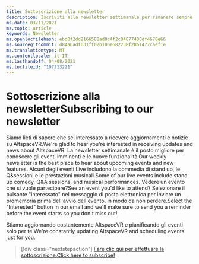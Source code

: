 ```yaml
---
title: Sottoscrizione alla newsletter
description: Iscriviti alla newsletter settimanale per rimanere sempre aggiornati sui prossimi eventi, sulle nuove funzionalità e sulle informazioni della community.
ms.date: 03/11/2021
ms.topic: article
keywords: Newsletter
ms.openlocfilehash: ebd0f2dd2166588ad0c4f2c04877400df4678e66
ms.sourcegitcommit: d84a6adf631ff02b106e682238f2861477caef1e
ms.translationtype: MT
ms.contentlocale: it-IT
ms.lasthandoff: 04/08/2021
ms.locfileid: "107213221"
---
```

# <a name="subscribing-to-our-newsletter"></a><span data-ttu-id="03d8c-104">Sottoscrizione alla newsletter</span><span class="sxs-lookup"><span data-stu-id="03d8c-104">Subscribing to our newsletter</span></span>

<span data-ttu-id="03d8c-105">Siamo lieti di sapere che sei interessato a ricevere aggiornamenti e notizie su AltspaceVR.</span><span class="sxs-lookup"><span data-stu-id="03d8c-105">We're glad to hear you're interested in receiving updates and news about AltspaceVR.</span></span> <span data-ttu-id="03d8c-106">La newsletter settimanale è il posto migliore per conoscere gli eventi imminenti e le nuove funzionalità.</span><span class="sxs-lookup"><span data-stu-id="03d8c-106">Our weekly newsletter is the best place to hear about upcoming events and new features.</span></span> <span data-ttu-id="03d8c-107">Alcuni degli eventi Live includono la commedia di stand up, le Q&sessioni e le prestazioni musicali.</span><span class="sxs-lookup"><span data-stu-id="03d8c-107">Some of our live events include stand up comedy, Q&A sessions, and musical performances.</span></span> <span data-ttu-id="03d8c-108">Vedere un evento che si vuole partecipare?</span><span class="sxs-lookup"><span data-stu-id="03d8c-108">See an event you'd like to attend?</span></span> <span data-ttu-id="03d8c-109">Selezionare il pulsante "interessato" nel messaggio di posta elettronica per inviare un promemoria prima dell'avvio dell'evento, in modo da non perdere.</span><span class="sxs-lookup"><span data-stu-id="03d8c-109">Select the "Interested" button in our email and we'll make sure to send you a reminder before the event starts so you don't miss out!</span></span>

<span data-ttu-id="03d8c-110">Stiamo aggiornando costantemente AltspaceVR e pianificando gli eventi solo per te.</span><span class="sxs-lookup"><span data-stu-id="03d8c-110">We're constantly updating AltspaceVR and scheduling events just for you.</span></span> 

> [!div class="nextstepaction"] 
> [<span data-ttu-id="03d8c-111">Fare clic qui per effettuare la sottoscrizione.</span><span class="sxs-lookup"><span data-stu-id="03d8c-111">Click here to subscribe!</span></span>](http://altvr.us7.list-manage.com/subscribe?u=ca3b0ab1f83e7c2123f094df6&id=519b6a1ca4)